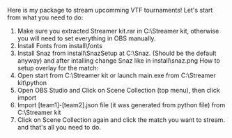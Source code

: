 Here is my package to stream upcomming VTF tournaments!
Let's start from what you need to do:
1) Make sure you extracted Streamer kit.rar in C:\Streamer kit, otherwise you will need to set everything in OBS manually.
2) Install Fonts from install\fonts
3) Install Snaz from install\SnazSetup at C:\Snaz. (Should be the default anyway) and after intalling change Snaz like in install\snaz.png
How to setup overlay for the match:
1) Open start from C:\Streamer kit or launch main.exe from C:\Streamer kit\python
2) Open OBS Studio and Click on Scene Collection (top menu), then click import
3) Import [team1]-[team2].json file (it was generated from python file) from C:\Streamer kit
4) Click on Scene Collection again and click the match you want to stream.
and that's all you need to do.